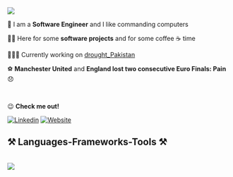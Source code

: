 
<img src="https://readme-typing-svg.herokuapp.com/?font=Rubik+80s+Fade&size=35&color=33A731FF&center=true&vCenter=true&width=500&height=70&duration=3500&lines=Hi+There!+✌🏾;+I'm+Steven+Mugisha;" />
    
🤖 I am a **Software Engineer** and I like commanding computers

🤜🏿 Here for some **software projects** and for some coffee ☕️ time

👨🏿‍💻 Currently working on [drought_Pakistan](https://github.com/Steven-Mugisha/drought_pakistan)

⚽️ **Manchester United** and **England lost two consecutive Euro Finals: Pain**😞
 
</br>

 😉 **Check me out!**
 
[![Linkedin](https://img.shields.io/badge/LinkedIn-blue?style=for-the-badge&logo=linkedin&labelColor=blue&link=https://www.linkedin.com/in/smugisha/)](https://www.linkedin.com/in/smugisha/)
[![Website](https://img.shields.io/badge/LEETCODE-black?style=for-the-badge&logo=leetcode&logoColor=%23FFA116)](https://leetcode.com/Steven-Code/)

<h2 align="left">⚒️ Languages-Frameworks-Tools ⚒️</h2>
<br/>
<div align="left">
    <img src="https://skillicons.dev/icons?i=python,java,javascript,rust,django,express,react,nodejs,aws,mongodb,postgres" /><br>
</div>
